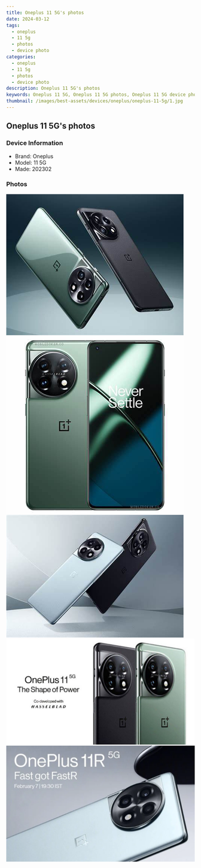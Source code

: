 ```yaml
---
title: Oneplus 11 5G's photos
date: 2024-03-12
tags: 
  - oneplus
  - 11 5g
  - photos
  - device photo
categories: 
  - oneplus
  - 11 5g
  - photos
  - device photo
description: Oneplus 11 5G's photos
keywords: Oneplus 11 5G, Oneplus 11 5G photos, Oneplus 11 5G device photo
thumbnail: /images/best-assets/devices/oneplus/oneplus-11-5g/1.jpg
---
```


## Oneplus 11 5G's photos

### Device Information

- Brand: Oneplus
- Model: 11 5G
- Made: 202302

### Photos

![/images/best-assets/devices/oneplus/oneplus-11-5g/1.jpg](/images/best-assets/devices/oneplus/oneplus-11-5g/1.jpg)
![/images/best-assets/devices/oneplus/oneplus-11-5g/2.jpg](/images/best-assets/devices/oneplus/oneplus-11-5g/2.jpg)
![/images/best-assets/devices/oneplus/oneplus-11-5g/3.jpg](/images/best-assets/devices/oneplus/oneplus-11-5g/3.jpg)
![/images/best-assets/devices/oneplus/oneplus-11-5g/4.jpg](/images/best-assets/devices/oneplus/oneplus-11-5g/4.jpg)
![/images/best-assets/devices/oneplus/oneplus-11-5g/5.jpg](/images/best-assets/devices/oneplus/oneplus-11-5g/5.jpg)
